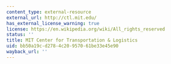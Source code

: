 ```yaml
---
content_type: external-resource
external_url: http://ctl.mit.edu/
has_external_license_warning: true
license: https://en.wikipedia.org/wiki/All_rights_reserved
status: ''
title: MIT Center for Transportation & Logistics
uid: bb50a19c-d278-4c20-9570-61be33e45e90
wayback_url: ''
---
```

